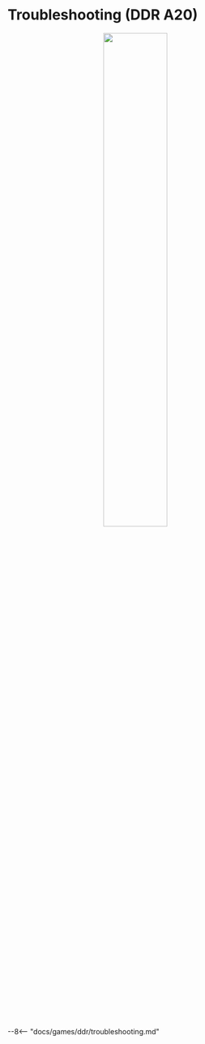 # Troubleshooting (DDR A20)
<div style="text-align: center;">
    <img src="/img/ddr/a20.png" width="50%">
</div>

--8<-- "docs/games/ddr/troubleshooting.md"